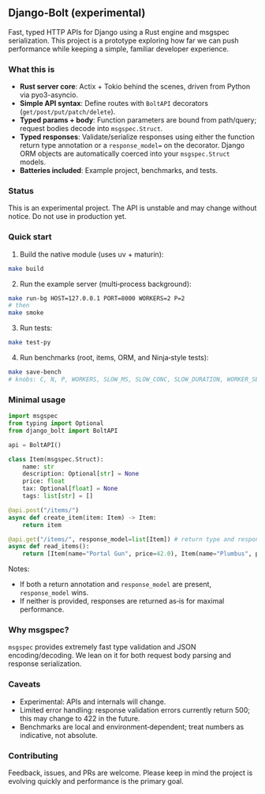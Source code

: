 ## Django‑Bolt (experimental)

Fast, typed HTTP APIs for Django using a Rust engine and msgspec serialization. This project is a prototype exploring how far we can push performance while keeping a simple, familiar developer experience.

### What this is

- **Rust server core**: Actix + Tokio behind the scenes, driven from Python via pyo3-asyncio.
- **Simple API syntax**: Define routes with `BoltAPI` decorators (`get/post/put/patch/delete`).
- **Typed params + body**: Function parameters are bound from path/query; request bodies decode into `msgspec.Struct`.
- **Typed responses**: Validate/serialize responses using either the function return type annotation or a `response_model=` on the decorator. Django ORM objects are automatically coerced into your `msgspec.Struct` models.
- **Batteries included**: Example project, benchmarks, and tests.

### Status

This is an experimental project. The API is unstable and may change without notice. Do not use in production yet.

### Quick start

1. Build the native module (uses uv + maturin):

```bash
make build
```

2. Run the example server (multi‑process background):

```bash
make run-bg HOST=127.0.0.1 PORT=8000 WORKERS=2 P=2
# then
make smoke
```

3. Run tests:

```bash
make test-py
```

4. Run benchmarks (root, items, ORM, and Ninja‑style tests):

```bash
make save-bench
# knobs: C, N, P, WORKERS, SLOW_MS, SLOW_CONC, SLOW_DURATION, WORKER_SET
```

### Minimal usage

```python
import msgspec
from typing import Optional
from django_bolt import BoltAPI

api = BoltAPI()

class Item(msgspec.Struct):
    name: str
    description: Optional[str] = None
    price: float
    tax: Optional[float] = None
    tags: list[str] = []

@api.post("/items/")
async def create_item(item: Item) -> Item:
    return item

@api.get("/items/", response_model=list[Item]) # return type and response_model both are supprted like FastAPI
async def read_items():
    return [Item(name="Portal Gun", price=42.0), Item(name="Plumbus", price=32.0)]
```

Notes:

- If both a return annotation and `response_model` are present, `response_model` wins.
- If neither is provided, responses are returned as‑is for maximal performance.

### Why msgspec?

`msgspec` provides extremely fast type validation and JSON encoding/decoding. We lean on it for both request body parsing and response serialization.

### Caveats

- Experimental: APIs and internals will change.
- Limited error handling: response validation errors currently return 500; this may change to 422 in the future.
- Benchmarks are local and environment‑dependent; treat numbers as indicative, not absolute.

### Contributing

Feedback, issues, and PRs are welcome. Please keep in mind the project is evolving quickly and performance is the primary goal.
